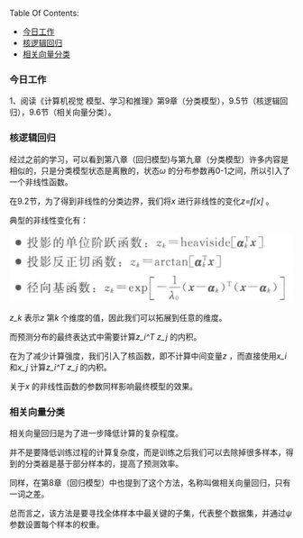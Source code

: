 Table Of Contents:

+ [今日工作](#今日工作)
+ [核逻辑回归](#核逻辑回归)
+ [相关向量分类](#相关向量分类)



### 今日工作

1、阅读《计算机视觉 模型、学习和推理》第9章（分类模型），9.5节（核逻辑回归），9.6节（相关向量分类）。



### 核逻辑回归

经过之前的学习，可以看到第八章（回归模型)与第九章（分类模型）许多内容是相似的，只是分类模型状态是离散的，状态*ω* 的分布参数再0-1之间，所以引入了一个非线性函数。

在9.2节，为了得到非线性的分类边界，我们将*x* 进行非线性的变化*z=f[x]* 。

典型的非线性变化有：

![](https://github.com/fantasy995/ComputerVision/blob/main/images/Snipaste_2020-11-04_20-22-59.png?raw=true)

*z_k* 表示*z* 第*k* 个维度的值，因此我们可以拓展到任意的维度。

而预测分布的最终表达式中需要计算*z_i^T z_j* 的内积。

在为了减少计算强度，我们引入了核函数，即不计算中间变量*z* ，而直接使用*x_i* 和*x_j* 计算*z_i^T z_j* 的内积。

关于*x* 的非线性函数的参数同样影响最终模型的效果。



### 相关向量分类

相关向量回归是为了进一步降低计算的复杂程度。

并不是要降低训练过程的计算复杂度，而是训练之后我们可以去除掉很多样本，得到的分类器是基于部分样本的，提高了预测效率。

同样，在第8章（回归模型）中也提到了这个方法，名称叫做相关向量回归，只有一词之差。

总而言之，该方法是要寻找全体样本中最关键的子集，代表整个数据集，并通过*ψ* 参数设置每个样本的权重。



